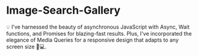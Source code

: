 # Image-Search-Gallery
💡 I've harnessed the beauty of asynchronous JavaScript with Async, Wait functions, and Promises for blazing-fast results. Plus, I've incorporated the elegance of Media Queries for a responsive design that adapts to any screen size 📱💻.
